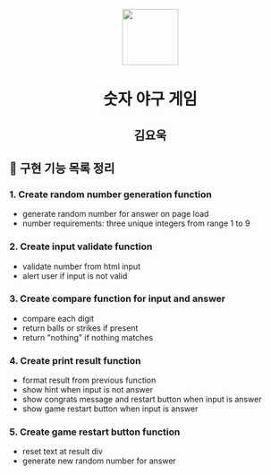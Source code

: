 <p align="middle" >
  <img width="100px;" src="https://github.com/woowacourse/javascript-baseball-precourse/blob/main/images/baseball_icon.png?raw=true"/>
</p>
<h1 align="middle">숫자 야구 게임</h1>
<h2 align="middle">김요욱</h2>

## 📃 구현 기능 목록 정리

### 1. Create random number generation function

- generate random number for answer on page load
- number requirements: three unique integers from range 1 to 9

### 2. Create input validate function

- validate number from html input
- alert user if input is not valid

### 3. Create compare function for input and answer

- compare each digit
- return balls or strikes if present
- return "nothing" if nothing matches

### 4. Create print result function

- format result from previous function
- show hint when input is not answer
- show congrats message and restart button when input is answer
- show game restart button when input is answer

### 5. Create game restart button function

- reset text at result div
- generate new random number for answer
